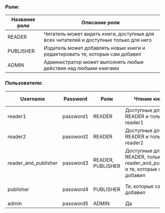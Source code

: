### Роли:

| Название роли | Описание роли                                                                         |
|---------------|---------------------------------------------------------------------------------------|
| READER        | Читатель может видеть книги, доступные для всех читателей и доступные только для него |
| PUBLISHER     | Издатель может добавлять новые книги и редактировать те, которые сам добавил          |
| ADMIN         | Администратор может выполнять любые действия над любыми книгами                       |

### Пользователи:

| Username             | Password  | Роли              | Чтение книги                                                                          | Добавление новой книги | Редактирование книги           | Удаление книги |
|----------------------|-----------|-------------------|---------------------------------------------------------------------------------------|------------------------|--------------------------------|----------------|
| reader1              | password1 | READER            | Доступные для всех READER и только для reader1                                        | Нет                    | Нет                            | Нет            |
| reader2              | password2 | READER            | Доступные для всех READER и только для reader2                                        | Нет                    | Нет                            | Нет            |
| reader_and_publisher | password3 | READER, PUBLISHER | Доступные для всех READER, только для reader_and_publisher, и те, которые сам добавил | Да                     | Только те, которые сам добавил | Нет            |
| publisher            | password4 | PUBLISHER         | Те, которые сам добавил                                                               | Да                     | Только те, которые сам добавил | Нет            |
| admin                | password5 | ADMIN             | Да                                                                                    | Да                     | Да                             | Да             |
